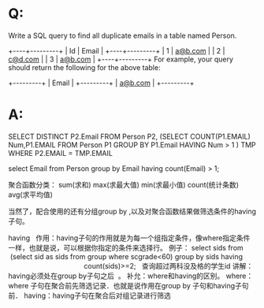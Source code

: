# Q:
Write a SQL query to find all duplicate emails in a table named Person.

+----+---------+
| Id | Email   |
+----+---------+
| 1  | a@b.com |
| 2  | c@d.com |
| 3  | a@b.com |
+----+---------+
For example, your query should return the following for the above table:

+---------+
| Email   |
+---------+
| a@b.com |
+---------+

# A:
SELECT DISTINCT P2.Email FROM Person P2,
(SELECT COUNT(P1.EMAIL) Num,P1.EMAIL FROM Person P1 GROUP BY P1.Email HAVING Num > 1 ) TMP
WHERE P2.EMAIL = TMP.EMAIL



select Email 
from Person 
group by Email 
having count(Email) > 1;


聚合函数分类：
    sum(求和)
    max(求最大值)
    min(求最小值)
    count(统计条数)
    avg(求平均值)

当然了，配合使用的还有分组group by ,以及对聚合函数结果做筛选条件的having子句。

having  
作用：having子句的作用就是为每一个组指定条件，像where指定条件一样，也就是说，可以根据你指定的条件来选择行。
例子： select sids from  (select sid as sids from group where scgrade<60) group by sids having                                              count(sids)>=2;   查询超过两科没及格的学生id
讲解：having必须处在group by子句之后  。
补允：where和having的区别。
    where：where 子句在聚合前先筛选记录．也就是说作用在group by 子句和having子句前．
    having：having子句在聚合后对组记录进行筛选